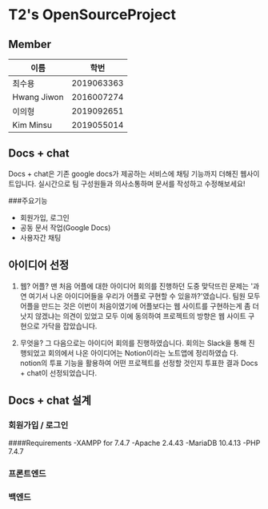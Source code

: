 # T2's OpenSourceProject

## Member
|이름|학번|
|---|-----|
|최수용|2019063363|
|Hwang Jiwon|2016007274|
|이의형|2019092651|
|Kim Minsu|2019055014|

## Docs + chat
Docs + chat은 기존 google docs가 제공하는 서비스에 채팅 기능까지 더해진 웹사이트입니다. 실시간으로 팀 구성원들과 의사소통하며 문서를 작성하고 수정해보세요!

###주요기능
- 회원가입, 로그인
- 공동 문서 작업(Google Docs)
- 사용자간 채팅


## 아이디어 선정

1. 웹? 어플?
   맨 처음 어플에 대한 아이디어 회의를 진행하던 도중 맞닥뜨린 문제는 '과연 여기서 나온 아이디어들을 우리가 어플로 구현할 수 있을까?'였습니다.
   팀원 모두 어플을 만드는 것은 이번이 처음이였기에 어플보다는 웹 사이트를 구현하는게 좀 더 낫지 않겠냐는 의견이 있었고 모두 이에 동의하여
   프로젝트의 방향은 웹 사이트 구현으로 가닥을 잡았습니다.
   
2. 무엇을?
   그 다음으로는 아이디어 회의를 진행하였습니다. 회의는 Slack을 통해 진행되었고 회의에서 나온 아이디어는 Notion이라는 노트앱에 정리하였습
   다. notion의 투표 기능을 활용하여 어떤 프로젝트를 선정할 것인지 투표한 결과 Docs + chat이 선정되었습니다.

## Docs + chat 설계
   ### 회원가입 / 로그인
   
   ####Requirements
   -XAMPP for 7.4.7
  -Apache 2.4.43
  -MariaDB 10.4.13
  -PHP 7.4.7
  
  ### 프론트엔드
  
  ### 백엔드
  
  ### 
